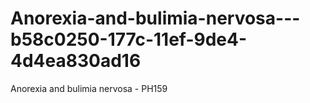# Anorexia-and-bulimia-nervosa---b58c0250-177c-11ef-9de4-4d4ea830ad16
Anorexia and bulimia nervosa - PH159
